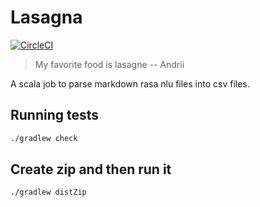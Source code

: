 # Lasagna
[![CircleCI](https://circleci.com/gh/zuluwarrior147/lasagna.svg?style=svg)](https://circleci.com/gh/zuluwarrior147/lasagna)
> My favorite food is lasagne -- Andrii

A scala job to parse markdown rasa nlu files into csv files.

## Running tests
```bash
./gradlew check
```

## Create zip and then run it 
```bash
./gradlew distZip
```

